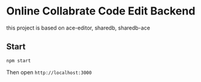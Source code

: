 # Online Collabrate Code Edit Backend

this project is based on ace-editor, sharedb, sharedb-ace

## Start

```sh
npm start
```

Then open `http://localhost:3000`
